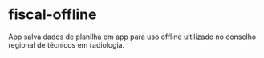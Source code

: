 # fiscal-offline

App salva dados de planilha em app para uso offline ultilizado no conselho regional de técnicos em radiologia.
